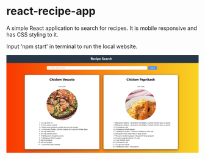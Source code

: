 # react-recipe-app

A simple React application to search for recipes. It is mobile responsive and has CSS styling to it.

Input 'npm start' in terminal to run the local website.

![This is how the one page website looks like](./overview-images/overview.png)
